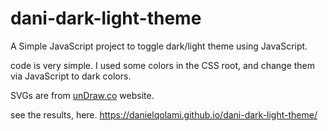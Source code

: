 # dani-dark-light-theme
A Simple JavaScript project to toggle dark/light theme using JavaScript.

code is very simple. I used some colors in the CSS root, and change them via JavaScript to dark colors.

SVGs are from [unDraw.co](https://undraw.co/illustrations) website.

see the results, here. https://danielqolami.github.io/dani-dark-light-theme/
